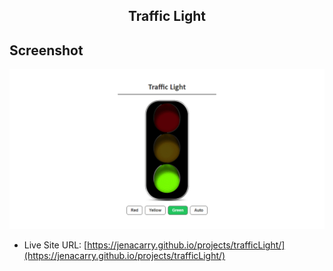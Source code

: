 <div align="center">
  <h2>Traffic Light</h2>
</div>

## Screenshot

<div align="center">

![](./assets/images/screenshot.png)

</div>

- Live Site URL: [https://jenacarry.github.io/projects/trafficLight/](https://jenacarry.github.io/projects/trafficLight/)
